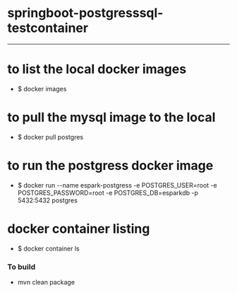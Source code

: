# springboot-postgresssql-testcontainer

---

# to list the local docker images
* $ docker images

# to pull the mysql image to the local
* $ docker pull postgres

# to run the postgress docker image
* $ docker run --name espark-postgress -e POSTGRES_USER=root -e POSTGRES_PASSWORD=root -e POSTGRES_DB=esparkdb -p 5432:5432 postgres

# docker container listing
* $ docker container ls


### To build 
* mvn clean package 



